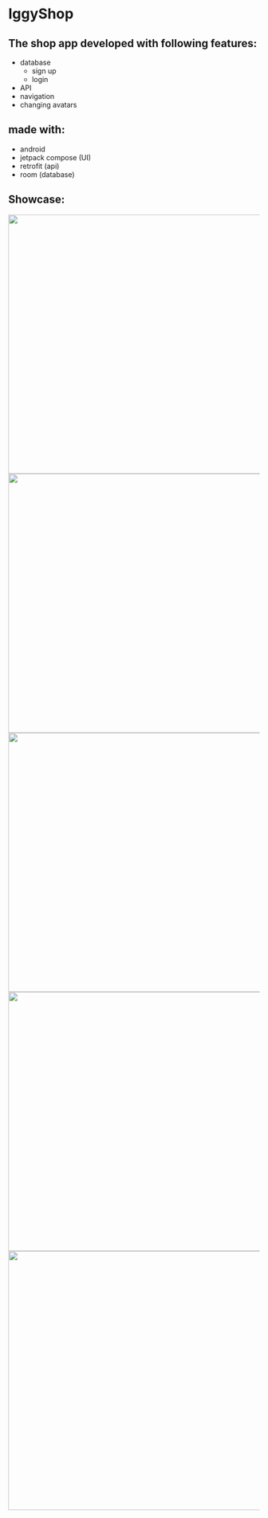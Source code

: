 # IggyShop
## The shop app developed with following features:
- database
  - sign up
  - login
- API
- navigation
- changing avatars

## made with:
- android
- jetpack compose (UI)
- retrofit (api)
- room (database)

## Showcase:  

<div style= "text-align: left;"><img src="https://user-images.githubusercontent.com/63263301/224849756-4e8ebf3d-cc27-4dff-9a32-24bee6392ddc.png" height="520"/></div> 
<div style= "text-align: left;"><img src="https://user-images.githubusercontent.com/63263301/224849903-711a2561-102d-4a05-9749-3df2db07ea83.png" height="520"/></div> 
<div style= "text-align: left;"><img src="https://user-images.githubusercontent.com/63263301/224849833-3e4f47fe-071b-4ee9-af6d-0cd2f307a0cc.png" height="520"/></div> 
<div style= "text-align: left;"><img src="https://user-images.githubusercontent.com/63263301/224849857-8d6c19f0-7463-4fc0-a372-9e1a97996f61.png" height="520"/></div> 
<div style= "text-align: left;"><img src="https://user-images.githubusercontent.com/63263301/224850019-c9667681-606d-47c6-871f-5bae8b4ebf5b.png" height="520"/></div> 
